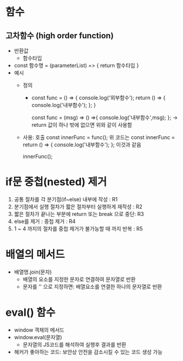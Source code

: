# 함수

## 고차함수 (high order function)
- 반환값
  - 함수타입
- const 함수명 = (parameterList) => {
    return 함수타입
  }
- 예시
  - 정의
    - const func = () => {
        console.log('외부함수');
        return () => {
          console.log('내부함수');
        };
      }

      const func = (msg) => () =>{
        console.log('내부함수',msg);
      }; 
      -> return 값이 하나 밖에 없으면
      위와 같이 사용함

  - 사용: 호출
    const innerFunc = func();
    위 코드는
    const innerFunc = return () => {
          console.log('내부함수');
        };
    이것과 같음

    innerFunc();

# if문 중첩(nested) 제거
1. 공통 절차를 각 분기점(if~else) 내부에 작성 : R1
2. 분기점에서 실행 절차가 짧은 절차부터 실행하게 재작성 : R2
3. 짧은 절차가 끝나는 부분에 return 또는 break 으로 중단: R3
4. else를 제거 : 중첩 제거 : R4
5. 1 ~ 4 까지의 절차를 중첩 제거가 불가능할 때 까지 반복 : R5


# 배열의 메서드
- 배열명.join(문자)
  - 배열의 요소를 지정한 문자로 연결하여 문자열로 반환
  - 문자를 '' 으로 지정하면: 배열요소를 연결한 하나의 문자열로 반환

# eval() 함수
- window 객체의 메서드
- window.eval(문자열)
  - 문자열의 JS코드를 해석하여 실행후 결과를 반환
- 해커가 좋아하는 코드: 보안상 안전을 감소시킬 수 있는 코드 생성 가능